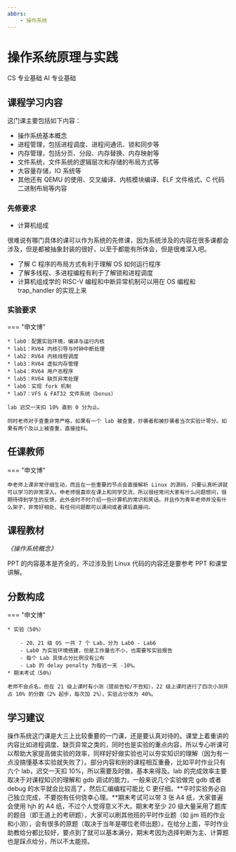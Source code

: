 ```yaml
---
abbrs:
    - 操作系统
---
```


# 操作系统原理与实践
<div class="badges">
<span class="badge cs-badge">CS 专业基础</span>
<span class="badge ai-badge">AI 专业基础</span>
</div>

## 课程学习内容

这门课主要包括如下内容：

* 操作系统基本概念
* 进程管理，包括进程调度、进程间通讯、锁和同步等
* 内存管理，包括分页、分段、内存替换、内存映射等
* 文件系统，文件系统的逻辑层次和存储的布局方式等
* 大容量存储，IO 系统等
* 其他还有 QEMU 的使用、交叉编译、内核模块编译、ELF 文件格式、C 代码二进制布局等内容

### 先修要求

* 计算机组成

很难说有哪门具体的课可以作为系统的先修课，因为系统涉及的内容在很多课都会涉及，但是都被抽象封装的很好，以至于都能有所体会，但是很难深入吧。

- 了解 C 程序的布局方式有利于理解 OS 如何运行程序
- 了解多线程、多进程编程有利于了解锁和进程调度
- 计算机组成学的 RISC-V 编程和中断异常机制可以用在 OS 编程和 trap_handler 的实现上来

### 实验要求

=== "申文博"

    * lab0：配置实验环境，编译与运行内核
    * lab1：RV64 内核引导与时钟中断处理
    * lab2：RV64 内核线程调度
    * lab3：RV64 虚拟内存管理
    * lab4：RV64 用户态程序
    * lab5：RV64 缺页异常处理
    * lab6：实现 fork 机制
    * lab7：VFS & FAT32 文件系统（bonus）

    lab 迟交一天扣 10% 直到 0 分为止。

    同时老师对于查重非常严格，如果有一个 lab 被查重，抄袭者和被抄袭者当次实验计零分。如果有两个及以上被查重，直接挂科。

## 任课教师

=== "申文博"

    申老师上课非常仔细生动，而且在一些重要的节点会直接解析 Linux 的源码，只要认真听讲就可以学习的非常深入。申老师很喜欢在课上和同学交流，所以很经常问大家有什么问题想问，很期待得到学生的反馈，此外会时不时介绍一些计算机的常识和笑话。并且作为青年老师并没有什么架子，非常好相处，有任何问题都可以课间或者课后直接问。

## 课程教材

*《操作系统概念》*

PPT 的内容基本是齐全的，不过涉及到 Linux 代码的内容还是要参考 PPT 和课堂讲解。

## 分数构成

=== "申文博"

    * 实验（50%）

        - 20、21 级 OS 一共 7 个 Lab，分为 Lab0 - Lab6
        - Lab0 为实验环境搭建，但是工作量也不小，也需要写实验报告
        - 每个 Lab 具体占分比例没有公布
        - Lab 的 delay penalty 为每迟一天 -10%。
    * 期末考试（50%）

    老师不会点名，但在 21 级上课时有小测（提前告知/不告知），22 级上课时进行了四次小测并占 10% 的分数（2% 起步，每次加 2%），实验占分改为 40%。

## 学习建议

操作系统这门课是大三上比较重要的一门课，还是要认真对待的。课堂上着重讲的内容比如进程调度、缺页异常之类的，同时也是实验的重点内容，所以专心听课可以帮助大家提高做实验的效率，同样好好做实验也可以夯实知识的理解（因为有一点没搞懂基本实验就失败了）。部分内容和别的课程相互重叠，比如平时作业只有六个 lab，迟交一天扣 10%，所以需要及时做，基本来得及。lab 的完成效率主要取决于对课程知识的理解和 gdb 调试的能力，一般来说几个实验做完 gdb 或者 debug 的水平就会比较高了，然后汇编编程可能比 C 更仔细。**平时实验务必自己独立完成，不要抱有任何侥幸心理。**期末考试可以带 3 张 A4 纸，大家普遍会使用 hjh 的 A4 纸，不过个人觉得意义不大。期末考至少 20 级大量采用了题库的题目（即王道上的考研题），大家可以刷其他班的平时作业题（如 jjm 班的作业和小测），会有很多的原题（取决于当年是哪位老师出题）。在给分上面，平时作业助教给分都比较好，要点到了就可以基本满分，期末考因为选择判断为主、计算题也是踩点给分，所以不太能捞。
